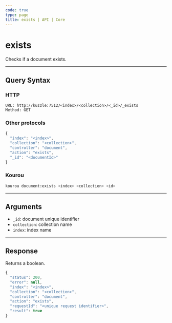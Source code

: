 ```yaml
---
code: true
type: page
title: exists | API | Core
---
```


# exists

<SinceBadge version="2.0.0"/>

Checks if a document exists.

---

## Query Syntax

### HTTP

```http
URL: http://kuzzle:7512/<index>/<collection>/<_id>/_exists
Method: GET
```

### Other protocols

```js
{
  "index": "<index>",
  "collection": "<collection>",
  "controller": "document",
  "action": "exists",
  "_id": "<documentId>"
}
```

### Kourou

```bash
kourou document:exists <index> <collection> <id>
```

---

## Arguments

- `_id`: document unique identifier
- `collection`: collection name
- `index`: index name

---

## Response

Returns a boolean.

```js
{
  "status": 200,
  "error": null,
  "index": "<index>",
  "collection": "<collection>",
  "controller": "document",
  "action": "exists",
  "requestId": "<unique request identifier>",
  "result": true
}
```
